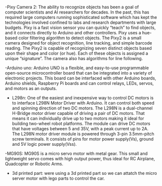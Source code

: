 -Pixy Camera 2:
   The ability to recognize objects has been a goal of computer scientists and AI researchers for decades. In the past, this has required large computers     running sophisticated software which has kept the technologies involved confined to labs and research departments with large budgets. Pixy is a fast       vision sensor you can quickly “teach” to find objects, and it connects directly to Arduino and other controllers. Pixy uses a hue-based color filtering     algorithm to detect objects. The Pixy2 is a small camera designed for object recognition, line tracking, and simple barcode reading. The Pixy2 is capable   of recognizing seven distinct objects based upon their shape and color (or hue).  Each of these objects is assigned a unique “signature”. The camera also   has algorithms for line following.

-Arduino uno: 
  Arduino UNO is a flexible, and easy-to-use programmable open-source microcontroller board that can be integrated into a variety of electronic projects.     This board can be interfaced with other Arduino boards, Arduino shields, Raspberry Pi boards and can control relays, LEDs, servos, and motors as an         outputs.
  
 - L298n:
  One of the easiest and inexpensive way to control DC motors is to interface L298N Motor Driver with Arduino. It can control both speed and spinning         direction of two DC motors. The L298N is a dual-channel H-Bridge motor driver capable of driving a pair of DC motors. That means it can individually       drive  up to two motors making it ideal for building two-wheel robot platforms. The module can drive DC motors that have voltages between 5 and 35V,       with a peak current up to 2A. The L298N motor driver module is powered through 3-pin 3.5mm-pitch screw terminals. It consists of pins for motor             power supply(Vs), ground and 5V logic power supply(Vss).
  
  -MG90S: 
    MG90S is a micro servo motor with metal gear. This small and lightweight servo comes with high output power, thus ideal for RC Airplane, Quadcopter or     Robotic Arms.
    
  - 3d printed part:
    were using a 3d printed part so we can attatch the micro server motor with lego parts to control the car.
